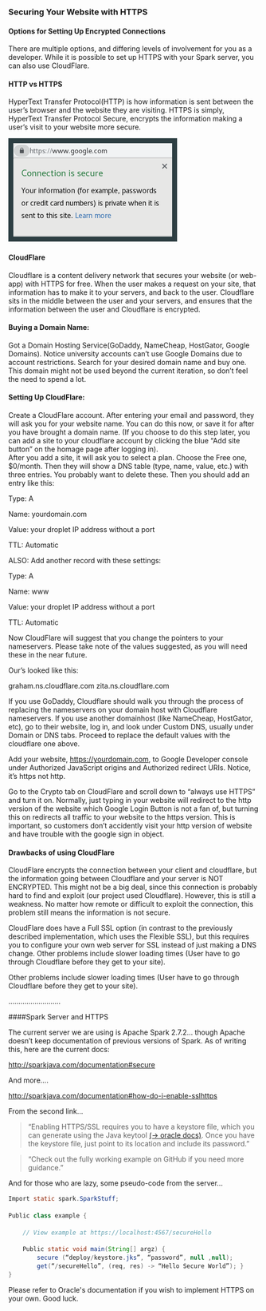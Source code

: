 ### Securing Your Website with HTTPS

#### Options for Setting Up Encrypted Connections

There are multiple options, and differing levels of involvement for you as a developer. While it is possible to set up HTTPS with your Spark server, you can also use CloudFlare.

#### HTTP vs HTTPS

HyperText Transfer Protocol(HTTP) is how information is sent between the user’s browser and the website they are visiting. 
HTTPS is simply, HyperText Transfer Protocol Secure, encrypts the information making a user’s visit to your website more secure.

![httpsURLPop](./images/httpsURLPop.png)

#### CloudFlare

Cloudflare is a content delivery network that secures your website (or web-app) with HTTPS for free. When the user makes a request on your site, that information
has to make it to your servers, and back to the user. Cloudflare sits in the middle between the user and your servers, and ensures that the information between the user
and Cloudflare is encrypted. 

#### Buying a Domain Name:

Got a Domain Hosting Service(GoDaddy, NameCheap, HostGator, Google Domains). Notice university accounts can’t use Google Domains due to account restrictions. 
Search for your desired domain name and buy one. This domain might not be used beyond the current iteration, so don’t feel the need to spend a lot.

#### Setting Up CloudFlare:

Create a CloudFlare account. After entering your email and password, they will ask you for your website name. 
You can do this now, or save it for after you have brought a domain name. 
(If you choose to do this step later, you can add a site to your cloudflare account by clicking the blue “Add site button” on the homage page after logging in).  
After you add a site, it will ask you to select a plan. Choose the Free one, $0/month. Then they will show a DNS table 
(type, name, value, etc.) with three entries. You probably want to delete these. Then you should add an entry like this: 

Type: A
 
Name: yourdomain.com 

Value: your droplet IP address without a port 

TTL: Automatic 

ALSO: Add another record with these settings:

Type: A 

Name: www

Value: your droplet IP address without a port 

TTL: Automatic  

Now CloudFlare will suggest that you change the pointers to your nameservers. 
Please take note of the values suggested, as you will need these in the near future.

Our’s looked like this:

graham.ns.cloudflare.com
zita.ns.cloudflare.com

If you use GoDaddy, Cloudflare should walk you through the process of replacing the nameservers on your domain host with Cloudflare nameservers. 
If you use another domainhost (like NameCheap, HostGator, etc), go to their website, log in, and look under Custom DNS, usually under Domain or DNS tabs. 
Proceed to replace the default values with the cloudflare one above.

Add your website, https://yourdomain.com, to Google Developer console under Authorized JavaScript origins and Authorized redirect URIs. 
Notice, it’s https not http.

Go to the Crypto tab on CloudFlare and scroll down to “always use HTTPS” and turn it on. 
Normally, just typing in your website will redirect to the http version of the website which Google Login Button is not a fan of, but turning this on redirects all traffic to your website to the https version.
This is important, so customers don’t accidently visit your http version of website and have trouble with the google sign in object.


#### Drawbacks of using CloudFlare


CloudFlare encrypts the connection between your client and cloudflare, but the information going between Cloudflare and your server is NOT ENCRYPTED. 
This might not be a big deal, since this connection is probably hard to find and exploit (our project used Cloudflare). However, this is still a weakness. 
No matter how remote or difficult to exploit the connection, this problem still means the information is not secure.


CloudFlare does have a Full SSL option (in contrast to the previously described implementation, which uses the Flexible SSL), but this requires you to configure your own web server for SSL instead of just making a DNS change. 
Other problems include slower loading times (User have to go through Cloudflare before they get to your site). 



Other problems include slower loading times (User have to go through Cloudflare before they get to your site). 

……………………..

####Spark Server and HTTPS

The current server we are using is Apache Spark 2.7.2… though Apache doesn’t keep documentation of previous versions of Spark. 
As of writing this, here are the current docs:


http://sparkjava.com/documentation#secure


And more….

http://sparkjava.com/documentation#how-do-i-enable-sslhttps

From the second link…
>“Enabling HTTPS/SSL requires you to have a keystore file, which you can generate using the Java keytool [(→ oracle docs)](https://docs.oracle.com/cd/E19509-01/820-3503/ggfen/index.html). 
> Once you have the keystore file, just point to its location and include its password.”

>“Check out the fully working example on GitHub if you need more guidance.”



And for those who are lazy, some pseudo-code from the server…

```java
Import static spark.SparkStuff;

Public class example {
  
	// View example at https://localhost:4567/secureHello
	
	Public static void main(String[] argz) {
		secure (“deploy/keystore.jks”, “password”, null ,null);
		get(“/secureHello”, (req, res) -> “Hello Secure World”); }
}
```

Please refer to Oracle's documentation if you wish to implement HTTPS on your own. Good luck.





